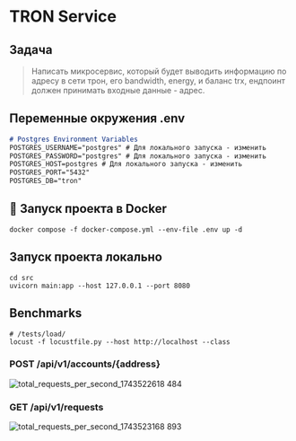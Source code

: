 # TRON Service

## Задача
> Написать микросервис, который будет выводить информацию по адресу в сети трон, его bandwidth, energy, и баланс trx, ендпоинт должен принимать входные данные - адрес.

## Переменные окружения .env
```markdown
# Postgres Environment Variables
POSTGRES_USERNAME="postgres" # Для локального запуска - изменить
POSTGRES_PASSWORD="postgres" # Для локального запуска - изменить
POSTGRES_HOST=postgres # Для локального запуска - изменить
POSTGRES_PORT="5432"
POSTGRES_DB="tron"
```

## 🐳 Запуск проекта в Docker
```shell
docker compose -f docker-compose.yml --env-file .env up -d
```

## Запуск проекта локально
```shell
cd src
uvicorn main:app --host 127.0.0.1 --port 8080
```

## Benchmarks
```shell
# /tests/load/
locust -f locustfile.py --host http://localhost --class
```

### POST /api/v1/accounts/{address}
![total_requests_per_second_1743522618 484](https://github.com/user-attachments/assets/281b4e40-8a6b-4502-af40-9a86908a1c61)

### GET /api/v1/requests
![total_requests_per_second_1743523168 893](https://github.com/user-attachments/assets/6a379728-8fb7-4179-abb3-47c43d26cd2b)
